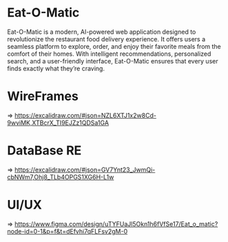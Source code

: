# Eat-O-Matic
 Eat-O-Matic is a modern, AI-powered web application designed to revolutionize the restaurant food delivery experience. It offers users a seamless platform to explore, order, and enjoy their favorite meals from the comfort of their homes. With intelligent recommendations, personalized search, and a user-friendly interface, Eat-O-Matic ensures that every user finds exactly what they’re craving.

# WireFrames 
=> https://excalidraw.com/#json=NZL6XTJ1x2w8Cd-9wviMK,XTBcrX_TI9EJZz1QDSa1GA

# DataBase RE 
=> https://excalidraw.com/#json=GV7Ynt23_JwmQi-cbNWm7,Ohj8_TLb4OPGS1XG6H-L1w
# UI/UX 
=> https://www.figma.com/design/uTYFUaJl5Okn1h6fVfSe17/Eat_o_matic?node-id=0-1&p=f&t=dEfvhi7qFLFsv2gM-0

